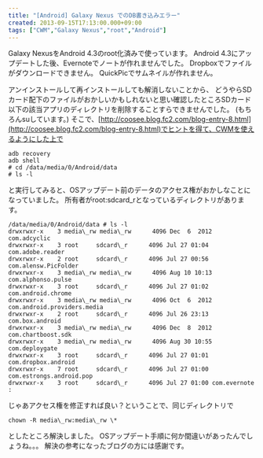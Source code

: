 ```yaml
---
title: "[Android] Galaxy Nexus でのDB書き込みエラー"
created: 2013-09-15T17:13:00.000+09:00
tags: ["CWM","Galaxy Nexus","root","Android"]
---
```

Galaxy NexusをAndroid 4.3のroot化済みで使っています。
Android 4.3にアップデートした後、Evernoteでノートが作れませんでした。
Dropboxでファイルがダウンロードできません。
QuickPicでサムネイルが作れません。
<!--more-->
アンインストールして再インストールしても解消しないことから、
どうやらSDカード配下のファイルがおかしいかもしれないと思い確認したところSDカード以下の該当アプリのディレクトリを削除することすらできませんでした。
(もちろんsuしています。)
そこで、[http://coosee.blog.fc2.com/blog-entry-8.html](http://coosee.blog.fc2.com/blog-entry-8.html)でヒントを得て、CWMを使えるようにした上で

```
adb recovery
adb shell
# cd /data/media/0/Android/data
# ls -l
```

と実行してみると、OSアップデート前のデータのアクセス権がおかしなことになっていました。
所有者がroot:sdcard\_rとなっているディレクトリがあります。

```
/data/media/0/Android/data # ls -l
drwxrwxr-x    3 media\_rw media\_rw      4096 Dec  6  2012 com.adcyclic
drwxrwxr-x    3 root     sdcard\_r      4096 Jul 27 01:04 com.adobe.reader
drwxrwxr-x    2 root     sdcard\_r      4096 Jul 27 00:56 com.alensw.PicFolder
drwxrwxr-x    3 media\_rw media\_rw      4096 Aug 10 10:13 com.alphonso.pulse
drwxrwxr-x    3 root     sdcard\_r      4096 Jul 27 01:02 com.android.chrome
drwxrwxr-x    3 media\_rw media\_rw      4096 Oct  6  2012 com.android.providers.media
drwxrwxr-x    2 root     sdcard\_r      4096 Jul 26 23:13 com.box.android
drwxrwxr-x    3 media\_rw media\_rw      4096 Dec  8  2012 com.chartboost.sdk
drwxrwxr-x    3 media\_rw media\_rw      4096 Aug 30 10:55 com.deploygate
drwxrwxr-x    3 root     sdcard\_r      4096 Jul 27 01:01 com.dropbox.android
drwxrwxr-x    7 root     sdcard\_r      4096 Jul 27 01:00 com.estrongs.android.pop
drwxrwxr-x    3 root     sdcard\_r      4096 Jul 27 01:00 com.evernote
:
```

じゃあアクセス権を修正すれば良い？ということで、同じディレクトリで

```
chown -R media\_rw:media\_rw \*
```

としたところ解決しました。
OSアップデート手順に何か間違いがあったんでしょうね。。。
解決の参考になったブログの方には感謝です。
